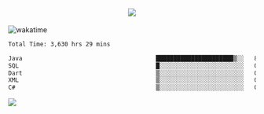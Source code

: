 <h1 align="center">
  <img src="https://readme-typing-svg.herokuapp.com/?font=Righteous&size=35&center=true&vCenter=true&width=500&height=70&duration=4000&lines=Hi!+%F0%9F%91%8B+I%27m+Ali%20Osman!;" />
</h1>


![wakatime](https://wakatime.com/share/@aliosmanoktar/3a8ffe71-6da4-4964-913b-2f09afbe53bf.svg?cache=none)
<!--START_SECTION:waka-->

```txt
Total Time: 3,630 hrs 29 mins

Java                                      ██████████████████████▒░░   88.68 %
SQL                                       █░░░░░░░░░░░░░░░░░░░░░░░░   04.15 %
Dart                                      ▒░░░░░░░░░░░░░░░░░░░░░░░░   01.91 %
XML                                       ▒░░░░░░░░░░░░░░░░░░░░░░░░   01.20 %
C#                                        ▒░░░░░░░░░░░░░░░░░░░░░░░░   00.76 %
```

<!--END_SECTION:waka-->

<img src="https://profile-counter.glitch.me/aliosmanoktar/count.svg" />


